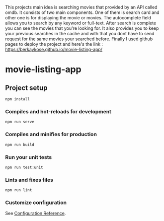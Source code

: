 This projects main idea is searching movies that provided by an API called omdb. It consists of two main components. One of them is search card and other one is for displaying the movie or movies. The autocomplete field allows you to search by any keyword or full-text. After search is complete you can see the movies that you're looking for. It also provides you to keep your previous searches in the cache and with that you dont have to send request for the same movies your searched before. Finally I used github pages to deploy the project and here's the link : https://berkaykose.github.io/movie-listing-app/

# movie-listing-app

## Project setup
```
npm install
```

### Compiles and hot-reloads for development
```
npm run serve
```

### Compiles and minifies for production
```
npm run build
```

### Run your unit tests
```
npm run test:unit
```

### Lints and fixes files
```
npm run lint
```

### Customize configuration
See [Configuration Reference](https://cli.vuejs.org/config/).
